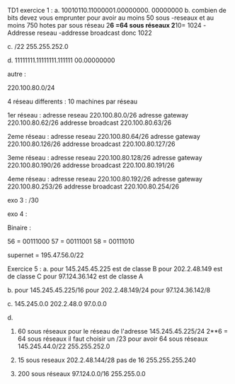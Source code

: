 TD1 
exercice 1 :
a. 
10010110.11000001.00000000. 00000000
b.  combien de bits devez vous emprunter pour avoir au moins 50 sous -reseaux et au moins 750 hotes par sous réseau
2**6 =64 sous réseaux
2**10= 1024 -Addresse reseau -addresse broadcast donc 1022 

c. /22
255.255.252.0

d. 11111111.11111111.111111 00.00000000


autre : 


220.100.80.0/24 

4 réseau differents : 
10 machines par réseau 

1er réseau : 
adresse reseau
220.100.80.0/26
adresse gateway
220.100.80.62/26
addresse broadcast
220.100.80.63/26

2eme réseau :
adresse reseau
220.100.80.64/26
adresse gateway
220.100.80.126/26
addresse broadcast
220.100.80.127/26

3eme réseau :
adresse reseau
220.100.80.128/26
adresse gateway
220.100.80.190/26
addresse broadcast
220.100.80.191/26

4eme réseau :
adresse reseau
220.100.80.192/26
adresse gateway
220.100.80.253/26
addresse broadcast
220.100.80.254/26

exo 3 : 
/30 


exo 4 : 

Binaire :

56 = 00111000
57 = 00111001
58 = 00111010

supernet = 195.47.56.0/22


Exercice 5 : 
a. pour 145.245.45.225 est de classe B
pour 202.2.48.149 est de classe C
pour 97.124.36.142 est de classe A

b. pour 145.245.45.225/16
pour 202.2.48.149/24
pour 97.124.36.142/8

c. 145.245.0.0
202.2.48.0
97.0.0.0

d. 
1) 60 sous réseaux pour le réseau de l'adresse 145.245.45.225/24 
2**6 = 64 sous réseaux 
il faut choisir un /23 pour avoir 64 sous réseaux
145.245.44.0/22
255.255.252.0

2) 15 sous reseaux
202.2.48.144/28 pas de 16 
255.255.255.240

3) 200 sous réseaux 
97.124.0.0/16 
255.255.0.0
